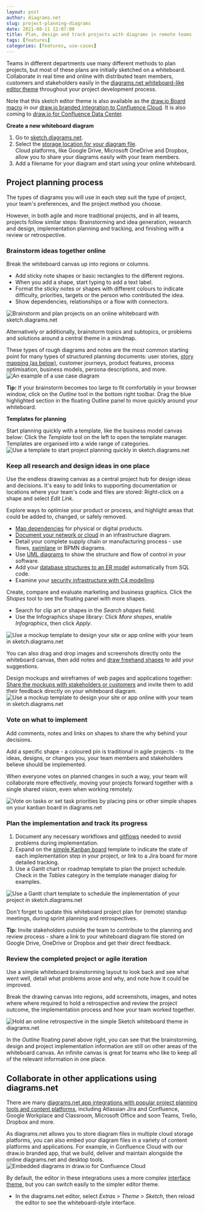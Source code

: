```yaml
---
layout: post
author: diagrams.net
slug: project-planning-diagrams
date: 2021-08-11 12:07:00
title: Plan, design and track projects with diagrams in remote teams
tags: [features]
categories: [features, use-cases]
---
```


Teams in different departments use many different methods to plan projects, but most of these plans are initially sketched on a whiteboard. Collaborate in real time and online with distributed team members, customers and stakeholders easily in the [diagrams.net whiteboard-like editor theme](https://sketch.diagrams.net) throughout your project development process.

Note that this sketch editor theme is also available as the [draw.io Board macro](/blog/online-whiteboard-confluence.html) in our [draw.io branded integration to Confluence Cloud](https://marketplace.atlassian.com/apps/1210933/draw-io-diagrams-for-confluence?hosting=cloud&tab=overview). It is also coming to [draw.io for Confluence Data Center](https://marketplace.atlassian.com/apps/1210933/draw-io-diagrams-for-confluence?hosting=datacenter&tab=overview).

**Create a new whiteboard diagram**

1. Go to [sketch.diagrams.net](https://sketch.diagrams.net/).
2. Select the [storage location for your diagram file](/doc/faq/storage-location-select.html). 
<br />Cloud platforms, like Google Drive, Microsoft OneDrive and Dropbox, allow you to share your diagrams easily with your team members. 
3. Add a filename for your diagram and start using your online whiteboard.  

## Project planning process

The types of diagrams you will use in each step suit the type of project, your team's preferences, and the project method you choose.

However, in both agile and more traditional projects, and in all teams, projects follow similar steps: Brainstorming and idea generation, research and design, implementation planning and tracking, and finishing with a review or retrospective. 

### Brainstorm ideas together online

Break the whiteboard canvas up into regions or columns. 

* Add sticky note shapes or basic rectangles to the different regions.
* When you add a shape, start typing to add a text label. 
* Format the sticky notes or shapes with different colours to indicate difficulty, priorities, targets or the person who contributed the idea. 
* Show dependencies, relationships or a flow with connectors. 

<img src="/assets/img/blog/online-whiteboard-brainstorming.png" style="width=100%;max-width:600px;height:auto;" alt="Brainstorm and plan projects on an online whiteboard with sketch.diagrams.net">

Alternatively or additionally, brainstorm topics and subtopics, or problems and solutions around a central theme in a mindmap. 

These types of rough diagrams and notes are the most common starting point for many types of structured planning documents: user stories, [story mapping (as below)](/blog/story-mapping.html), customer journeys, product features, process optimisation, business models, persona descriptions, and more.
<br /><img src="/assets/img/blog/story-mapping-example-purchase-groceries.png" style="max-width:100%;height:auto;" alt="An example of a use case diagram">

**Tip:** If your brainstorm becomes too large to fit comfortably in your browser window, click on the _Outline_ tool in the bottom right toolbar. Drag the blue highlighted section in the floating Outline panel to move quickly around your whiteboard.

**Templates for planning**

Start planning quickly with a template, like the business model canvas below: Click the _Template_ tool on the left to open the template manager. Templates are organised into a wide range of categories. 
<br /><img src="/assets/img/blog/business-model-in-sketch-theme.png" style="width=100%;max-width:600px;height:auto;" alt="Use a template to start project planning quickly in sketch.diagrams.net">


### Keep all research and design ideas in one place

Use the endless drawing canvas as a central project hub for design ideas and decisions. It's easy to add links to supporting documentation or locations where your team's code and files are stored: Right-click on a shape and select _Edit Link_.

Explore ways to optimise your product or process, and highlight areas that could be added to, changed, or safely removed.
* [Map dependencies](/blog/dependency-graphs.html) for physical or digital products.
* [Document your network or cloud](/blog/) in an infrastructure diagram.
* Detail your complete supply chain or manufacturing process - use flows, [swimlane](/blog/swimlane-diagrams.html) or BPMN diagrams.
* Use [UML diagrams](/blog/uml-2-5.html) to show the structure and flow of control in your software.
* Add your [database structures to an ER model](/blog/entity-relationship-tables.html) automatically from SQL code.
* Examine your [security infrastructure with C4 modelling](/blog/c4-modelling.html).

Create, compare and evaluate marketing and business graphics. Click the _Shapes_ tool to see the floating panel with more shapes. 
* Search for clip art or shapes in the _Search shapes_ field.
* Use the Infographics shape library: Click _More shapes_, enable _Infographics_, then click _Apply_.

<img src="/assets/img/blog/online-whiteboard-infographic-shapes.png" style="width=100%;max-width:600px;height:auto;" alt="Use a mockup template to design your site or app online with your team in sketch.diagrams.net">

You can also drag and drop images and screenshots directly onto the whiteboard canvas, then add notes and [draw freehand shapes](/blog/freehand-drawing.html) to add your suggestions. 

Design mockups and wireframes of web pages and applications together: [Share the mockups with stakeholders or customers](/blog/share-diagrams-via-google.html) and invite them to add their feedback directly on your whiteboard diagram. 
<br /><img src="/assets/img/blog/online-whiteboard-mockup-template.png" style="width=100%;max-width:600px;height:auto;" alt="Use a mockup template to design your site or app online with your team in sketch.diagrams.net">


### Vote on what to implement

Add comments, notes and links on shapes to share the why behind your decisions.

Add a specific shape - a coloured pin is traditional in agile projects - to the ideas, designs, or changes you, your team members and stakeholders believe should be implemented.

When everyone votes on planned changes in such a way, your team will collaborate more effectively, moving your projects forward together with a single shared vision, even when working remotely.

<img src="/assets/img/blog/kanban-template-vote.png" style="width=100%;max-width:500px;height:auto;"  alt="Vote on tasks or set task priorities by placing pins or other simple shapes on your kanban board in diagrams.net">


### Plan the implementation and track its progress

1. Document any necessary workflows and [gitflows](/blog/gitflow-diagram.html) needed to avoid problems during implementation.
2. Expand on the [simple Kanban board](/blog/kanban-boards.html) template to indicate the state of each implementation step in your project, or link to a Jira board for more detailed tracking. 
3. Use a Gantt chart or roadmap template to plan the project schedule. Check in the _Tables_ category in the template manager dialog for examples.

<img src="/assets/img/blog/online-whiteboard-gantt-template.png" style="width=100%;max-width:600px;height:auto;" alt="Use a Gantt chart template to schedule the implementation of your project in sketch.diagrams.net">

Don't forget to update this whiteboard project plan for (remote) standup meetings, during sprint planning and retrospectives.

**Tip:** Invite stakeholders outside the team to contribute to the planning and review process - share a link to your whiteboard diagram file stored on Google Drive, OneDrive or Dropbox and get their direct feedback.


### Review the completed project or agile iteration

Use a simple whiteboard brainstorming layout to look back and see what went well, detail what problems arose and why, and note how it could be improved. 

Break the drawing canvas into regions, add screenshots, images, and notes where where required to hold a retrospective and review the project outcome, the implementation process and how your team worked together.

<img src="/assets/img/blog/online-whiteboard-agile-retrospective.png" style="width=100%;max-width:600px;height:auto;"  alt="Hold an online retrospective in the simple Sketch whiteboard theme in diagrams.net">

In the _Outline_ floating panel above right, you can see that the brainstorming, design and project implementation information are still on other areas of the whiteboard canvas. An infinite canvas is great for teams who like to keep all of the relevant information in one place.

## Collaborate in other applications using diagrams.net

There are many [diagrams.net app integrations with popular project planning tools and content platforms](/integrations.html), including Atlassian Jira and Confluence, Google Workplace and Classroom, Microsoft Office and soon Teams, Trello, Dropbox and more. 

As diagrams.net allows you to store diagram files in multiple cloud storage platforms, you can also embed your diagram files in a variety of content platforms and applications. For example, in Confluence Cloud with our draw.io branded app, that we build, deliver and maintain alongside the online diagrams.net and desktop tools.
<br /><img src="/assets/img/blog/embed-diagrams-confluence-cloud.png" style="width=100%;max-width:500px;height:auto;" alt="Embedded diagrams in draw.io for Confluence Cloud">

By default, the editor in these integrations uses a more complex [interface theme](/blog/diagram-editor-theme.html), but you can switch easily to the simpler editor theme.
* In the diagrams.net editor, select _Extras > Theme > Sketch_, then reload the editor to see the whiteboard-style interface.